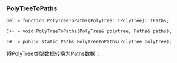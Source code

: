 ### **PolyTreeToPaths**

```
Del.» function PolyTreeToPaths(PolyTree: TPolyTree): TPaths;

C++ » void PolyTreeToPaths(PolyTree& polytree, Paths& paths);

C#  » public static Paths PolyTreeToPaths(PolyTree polytree);
```

将PolyTree类型数据转换为Paths数据；